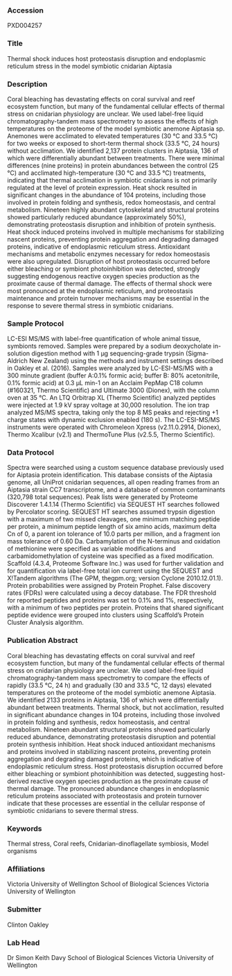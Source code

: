 ### Accession
PXD004257

### Title
Thermal shock induces host proteostasis disruption and endoplasmic reticulum stress in the model symbiotic cnidarian Aiptasia

### Description
Coral bleaching has devastating effects on coral survival and reef ecosystem function, but many of the fundamental cellular effects of thermal stress on cnidarian physiology are unclear. We used label-free liquid chromatography-tandem mass spectrometry to assess the effects of high temperatures on the proteome of the model symbiotic anemone Aiptasia sp. Anemones were acclimated to elevated temperatures (30 °C and 33.5 °C) for two weeks or exposed to short-term thermal shock (33.5 °C, 24 hours) without acclimation. We identified 2,137 protein clusters in Aiptasia, 136 of which were differentially abundant between treatments. There were minimal differences (nine proteins) in protein abundances between the control (25 °C) and acclimated high-temperature (30 °C and 33.5 °C) treatments, indicating that thermal acclimation in symbiotic cnidarians is not primarily regulated at the level of protein expression. Heat shock resulted in significant changes in the abundance of 104 proteins, including those involved in protein folding and synthesis, redox homeostasis, and central metabolism. Nineteen highly abundant cytoskeletal and structural proteins showed particularly reduced abundance (approximately 50%), demonstrating proteostasis disruption and inhibition of protein synthesis. Heat shock induced proteins involved in multiple mechanisms for stabilizing nascent proteins, preventing protein aggregation and degrading damaged proteins, indicative of endoplasmic reticulum stress. Antioxidant mechanisms and metabolic enzymes necessary for redox homeostasis were also upregulated. Disruption of host proteostasis occurred before either bleaching or symbiont photoinhibition was detected, strongly suggesting endogenous reactive oxygen species production as the proximate cause of thermal damage. The effects of thermal shock were most pronounced at the endoplasmic reticulum, and proteostasis maintenance and protein turnover mechanisms may be essential in the response to severe thermal stress in symbiotic cnidarians.

### Sample Protocol
LC-ESI MS/MS with label-free quantification of whole animal tissue, symbionts removed. Samples were prepared by a sodium deoxycholate in-solution digestion method with 1 µg sequencing-grade trypsin (Sigma-Aldrich New Zealand) using the methods and instrument settings described in Oakley et al. (2016). Samples were analyzed by LC-ESI-MS/MS with a 300 minute gradient (buffer A:0.1% formic acid; buffer B: 80% acetonitrile, 0.1% formic acid) at 0.3 µL min-1 on an Acclaim PepMap C18 column (#160321, Thermo Scientific) and Ultimate 3000 (Dionex), with the column oven at 35 °C. An LTQ Orbitrap XL (Thermo Scientific) analyzed peptides were injected at 1.9 kV spray voltage at 30,000 resolution. The ion trap analyzed MS/MS spectra, taking only the top 8 MS peaks and rejecting +1 charge states with dynamic exclusion enabled (180 s). The LC-ESI-MS/MS instruments were operated with Chromeleon Xpress (v2.11.0.2914, Dionex), Thermo Xcalibur (v2.1) and ThermoTune Plus (v2.5.5, Thermo Scientific).

### Data Protocol
Spectra were searched using a custom sequence database previously used for Aiptasia protein identification. This database consists of the Aiptasia genome, all UniProt cnidarian sequences, all open reading frames from an Aiptasia strain CC7 transcriptome, and a database of common contaminants (320,798 total sequences).  Peak lists were generated by Proteome Discoverer 1.4.1.14 (Thermo Scientific) via SEQUEST HT searches followed by Percolator scoring. SEQUEST HT searches assumed trypsin digestion with a maximum of two missed cleavages, one minimum matching peptide per protein, a minimum peptide length of six amino acids, maximum delta Cn of 0, a parent ion tolerance of 10.0 parts per million, and a fragment ion mass tolerance of 0.60 Da. Carbamylation of the N-terminus and oxidation of methionine were specified as variable modifications and carbamidomethylation of cysteine was specified as a fixed modification.  Scaffold (4.3.4, Proteome Software Inc.) was used for further validation and for quantification via label-free total ion current using the SEQUEST and X!Tandem algorithms (The GPM, thegpm.org; version Cyclone 2010.12.01.1). Protein probabilities were assigned by Protein Prophet. False discovery rates (FDRs) were calculated using a decoy database. The FDR threshold for reported peptides and proteins was set to 0.1% and 1%, respectively, with a minimum of two peptides per protein.  Proteins that shared significant peptide evidence were grouped into clusters using Scaffold’s Protein Cluster Analysis algorithm.

### Publication Abstract
Coral bleaching has devastating effects on coral survival and reef ecosystem function, but many of the fundamental cellular effects of thermal stress on cnidarian physiology are unclear. We used label-free liquid chromatography-tandem mass spectrometry to compare the effects of rapidly (33.5 &#xb0;C, 24 h) and gradually (30 and 33.5 &#xb0;C, 12 days) elevated temperatures on the proteome of the model symbiotic anemone Aiptasia. We identified 2133 proteins in Aiptasia, 136 of which were differentially abundant between treatments. Thermal shock, but not acclimation, resulted in significant abundance changes in 104 proteins, including those involved in protein folding and synthesis, redox homeostasis, and central metabolism. Nineteen abundant structural proteins showed particularly reduced abundance, demonstrating proteostasis disruption and potential protein synthesis inhibition. Heat shock induced antioxidant mechanisms and proteins involved in stabilizing nascent proteins, preventing protein aggregation and degrading damaged proteins, which is indicative of endoplasmic reticulum stress. Host proteostasis disruption occurred before either bleaching or symbiont photoinhibition was detected, suggesting host-derived reactive oxygen species production as the proximate cause of thermal damage. The pronounced abundance changes in endoplasmic reticulum proteins associated with proteostasis and protein turnover indicate that these processes are essential in the cellular response of symbiotic cnidarians to severe thermal stress.

### Keywords
Thermal stress, Coral reefs, Cnidarian-dinoflagellate symbiosis, Model organisms

### Affiliations
Victoria University of Wellington
School of Biological Sciences Victoria University of Wellington

### Submitter
Clinton Oakley

### Lab Head
Dr Simon Keith Davy
School of Biological Sciences Victoria University of Wellington


